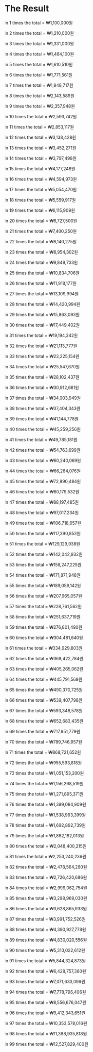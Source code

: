 # The Result
in 1 times the total = ₩1,100,000원 

in 2 times the total = ₩1,210,000원 

in 3 times the total = ₩1,331,000원 

in 4 times the total = ₩1,464,100원 

in 5 times the total = ₩1,610,510원 

in 6 times the total = ₩1,771,561원 

in 7 times the total = ₩1,948,717원 

in 8 times the total = ₩2,143,589원 

in 9 times the total = ₩2,357,948원 

in 10 times the total = ₩2,593,742원 

in 11 times the total = ₩2,853,117원 

in 12 times the total = ₩3,138,428원 

in 13 times the total = ₩3,452,271원 

in 14 times the total = ₩3,797,498원 

in 15 times the total = ₩4,177,248원 

in 16 times the total = ₩4,594,973원 

in 17 times the total = ₩5,054,470원 

in 18 times the total = ₩5,559,917원 

in 19 times the total = ₩6,115,909원 

in 20 times the total = ₩6,727,500원 

in 21 times the total = ₩7,400,250원 

in 22 times the total = ₩8,140,275원 

in 23 times the total = ₩8,954,302원 

in 24 times the total = ₩9,849,733원 

in 25 times the total = ₩10,834,706원 

in 26 times the total = ₩11,918,177원 

in 27 times the total = ₩13,109,994원 

in 28 times the total = ₩14,420,994원 

in 29 times the total = ₩15,863,093원 

in 30 times the total = ₩17,449,402원 

in 31 times the total = ₩19,194,342원 

in 32 times the total = ₩21,113,777원 

in 33 times the total = ₩23,225,154원 

in 34 times the total = ₩25,547,670원 

in 35 times the total = ₩28,102,437원 

in 36 times the total = ₩30,912,681원 

in 37 times the total = ₩34,003,949원 

in 38 times the total = ₩37,404,343원 

in 39 times the total = ₩41,144,778원 

in 40 times the total = ₩45,259,256원 

in 41 times the total = ₩49,785,181원 

in 42 times the total = ₩54,763,699원 

in 43 times the total = ₩60,240,069원 

in 44 times the total = ₩66,264,076원 

in 45 times the total = ₩72,890,484원 

in 46 times the total = ₩80,179,532원 

in 47 times the total = ₩88,197,485원 

in 48 times the total = ₩97,017,234원 

in 49 times the total = ₩106,718,957원 

in 50 times the total = ₩117,390,853원 

in 51 times the total = ₩129,129,938원 

in 52 times the total = ₩142,042,932원 

in 53 times the total = ₩156,247,225원 

in 54 times the total = ₩171,871,948원 

in 55 times the total = ₩189,059,142원 

in 56 times the total = ₩207,965,057원 

in 57 times the total = ₩228,761,562원 

in 58 times the total = ₩251,637,719원 

in 59 times the total = ₩276,801,490원 

in 60 times the total = ₩304,481,640원 

in 61 times the total = ₩334,929,803원 

in 62 times the total = ₩368,422,784원 

in 63 times the total = ₩405,265,062원 

in 64 times the total = ₩445,791,568원 

in 65 times the total = ₩490,370,725원 

in 66 times the total = ₩539,407,798원 

in 67 times the total = ₩593,348,578원 

in 68 times the total = ₩652,683,435원 

in 69 times the total = ₩717,951,779원 

in 70 times the total = ₩789,746,957원 

in 71 times the total = ₩868,721,652원 

in 72 times the total = ₩955,593,818원 

in 73 times the total = ₩1,051,153,200원 

in 74 times the total = ₩1,156,268,519원 

in 75 times the total = ₩1,271,895,371원 

in 76 times the total = ₩1,399,084,909원 

in 77 times the total = ₩1,538,993,399원 

in 78 times the total = ₩1,692,892,739원 

in 79 times the total = ₩1,862,182,013원 

in 80 times the total = ₩2,048,400,215원 

in 81 times the total = ₩2,253,240,236원 

in 82 times the total = ₩2,478,564,260원 

in 83 times the total = ₩2,726,420,686원 

in 84 times the total = ₩2,999,062,754원 

in 85 times the total = ₩3,298,969,030원 

in 86 times the total = ₩3,628,865,933원 

in 87 times the total = ₩3,991,752,526원 

in 88 times the total = ₩4,390,927,778원 

in 89 times the total = ₩4,830,020,556원 

in 90 times the total = ₩5,313,022,612원 

in 91 times the total = ₩5,844,324,873원 

in 92 times the total = ₩6,428,757,360원 

in 93 times the total = ₩7,071,633,096원 

in 94 times the total = ₩7,778,796,406원 

in 95 times the total = ₩8,556,676,047원 

in 96 times the total = ₩9,412,343,651원 

in 97 times the total = ₩10,353,578,016원 

in 98 times the total = ₩11,388,935,818원 

in 99 times the total = ₩12,527,829,400원 

